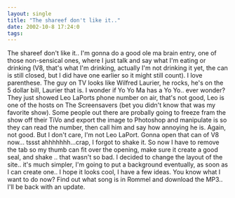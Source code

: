 ```yaml
---
layout: single
title: "The shareef don't like it.."
date: 2002-10-8 17:24:0
tags: 
---
```


The shareef don't like it.. I'm gonna do a good ole ma brain entry, one of those non-sensical ones, where I just talk and say what I'm eating or drinking (V8, that's what I'm drinking, actually I'm not drinking it yet, the can is still closed, but I did have one earlier so it might still count). I love parenthese. The guy on TV looks like Wilfred Laurier, he rocks, he's on the 5 dollar bill, Laurier that is. I wonder if Yo Yo Ma has a Yo Yo.. ever wonder? They just showed Leo LaPorts phone number on air, that's not good, Leo is one of the hosts on The Screensavers (bet you didn't know that was my favorite show). Some people out there are probally going to freeze fram the show off their TiVo and export the image to Photoshop and manipulate is so they can read the number, then call him and say how annoying he is. Again, not good. But I don't care, I'm not Leo LaPort. Gonna open that can of V8 now... tssst ahhhhhhh...crap, I forgot to shake it. So now I have to remove the tab so my thumb can fit over the opening, make sure it create a good seal, and shake .. that wasn't so bad. I decided to change the layout of the site.. it's much simpler, I'm going to put a background eventually, as soon as I can create one.. I hope it looks cool, I have a few ideas. You know what I want to do now? Find out what song is in Rommel and download the MP3.. I'll be back with an update.

